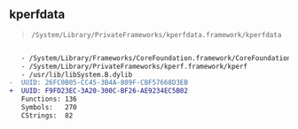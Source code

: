 ## kperfdata

> `/System/Library/PrivateFrameworks/kperfdata.framework/kperfdata`

```diff

   - /System/Library/Frameworks/CoreFoundation.framework/CoreFoundation
   - /System/Library/PrivateFrameworks/kperf.framework/kperf
   - /usr/lib/libSystem.B.dylib
-  UUID: 26FC0B05-CC45-3B4A-809F-CBF57668D3EB
+  UUID: F9FD23EC-3A20-300C-BF26-AE9234EC5B02
   Functions: 136
   Symbols:   270
   CStrings:  82

```
